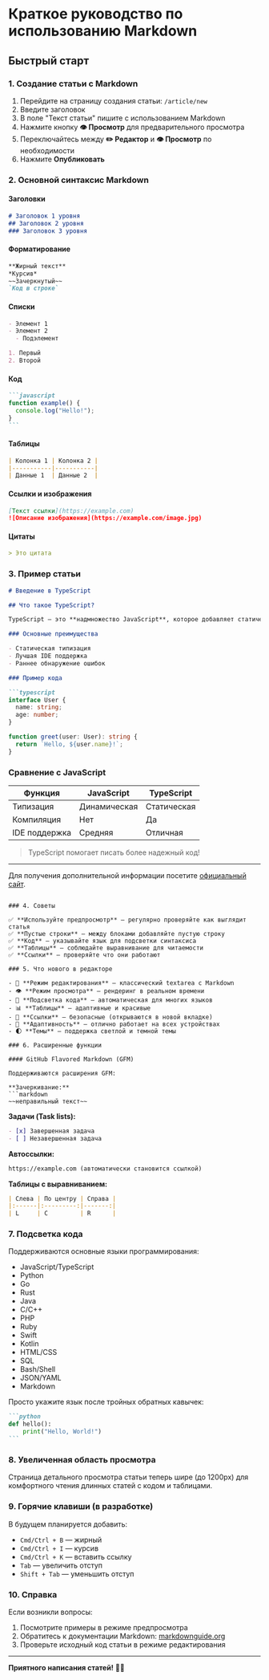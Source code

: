 # Краткое руководство по использованию Markdown

## Быстрый старт

### 1. Создание статьи с Markdown

1. Перейдите на страницу создания статьи: `/article/new`
2. Введите заголовок
3. В поле "Текст статьи" пишите с использованием Markdown
4. Нажмите кнопку **👁️ Просмотр** для предварительного просмотра
5. Переключайтесь между **✏️ Редактор** и **👁️ Просмотр** по необходимости
6. Нажмите **Опубликовать**

### 2. Основной синтаксис Markdown

#### Заголовки
```markdown
# Заголовок 1 уровня
## Заголовок 2 уровня
### Заголовок 3 уровня
```

#### Форматирование
```markdown
**Жирный текст**
*Курсив*
~~Зачеркнутый~~
`Код в строке`
```

#### Списки
```markdown
- Элемент 1
- Элемент 2
  - Подэлемент

1. Первый
2. Второй
```

#### Код
````markdown
```javascript
function example() {
  console.log("Hello!");
}
```
````

#### Таблицы
```markdown
| Колонка 1 | Колонка 2 |
|-----------|-----------|
| Данные 1  | Данные 2  |
```

#### Ссылки и изображения
```markdown
[Текст ссылки](https://example.com)
![Описание изображения](https://example.com/image.jpg)
```

#### Цитаты
```markdown
> Это цитата
```

### 3. Пример статьи

```markdown
# Введение в TypeScript

## Что такое TypeScript?

TypeScript — это **надмножество JavaScript**, которое добавляет статическую типизацию.

### Основные преимущества

- Статическая типизация
- Лучшая IDE поддержка
- Раннее обнаружение ошибок

### Пример кода

```typescript
interface User {
  name: string;
  age: number;
}

function greet(user: User): string {
  return `Hello, ${user.name}!`;
}
```

### Сравнение с JavaScript

| Функция | JavaScript | TypeScript |
|---------|------------|------------|
| Типизация | Динамическая | Статическая |
| Компиляция | Нет | Да |
| IDE поддержка | Средняя | Отличная |

> TypeScript помогает писать более надежный код!

---

Для получения дополнительной информации посетите [официальный сайт](https://typescriptlang.org).
```

### 4. Советы

✅ **Используйте предпросмотр** — регулярно проверяйте как выглядит статья  
✅ **Пустые строки** — между блоками добавляйте пустую строку  
✅ **Код** — указывайте язык для подсветки синтаксиса  
✅ **Таблицы** — соблюдайте выравнивание для читаемости  
✅ **Ссылки** — проверяйте что они работают  

### 5. Что нового в редакторе

- 📝 **Режим редактирования** — классический textarea с Markdown
- 👁️ **Режим просмотра** — рендеринг в реальном времени
- 🎨 **Подсветка кода** — автоматическая для многих языков
- 📊 **Таблицы** — адаптивные и красивые
- 🔗 **Ссылки** — безопасные (открываются в новой вкладке)
- 📱 **Адаптивность** — отлично работает на всех устройствах
- 🌓 **Темы** — поддержка светлой и темной темы

### 6. Расширенные функции

#### GitHub Flavored Markdown (GFM)

Поддерживаются расширения GFM:

**Зачеркивание:**
```markdown
~~неправильный текст~~
```

**Задачи (Task lists):**
```markdown
- [x] Завершенная задача
- [ ] Незавершенная задача
```

**Автоссылки:**
```markdown
https://example.com (автоматически становится ссылкой)
```

**Таблицы с выравниванием:**
```markdown
| Слева | По центру | Справа |
|:------|:---------:|-------:|
| L     | C         | R      |
```

### 7. Подсветка кода

Поддерживаются основные языки программирования:

- JavaScript/TypeScript
- Python
- Go
- Rust
- Java
- C/C++
- PHP
- Ruby
- Swift
- Kotlin
- HTML/CSS
- SQL
- Bash/Shell
- JSON/YAML
- Markdown

Просто укажите язык после тройных обратных кавычек:

````markdown
```python
def hello():
    print("Hello, World!")
```
````

### 8. Увеличенная область просмотра

Страница детального просмотра статьи теперь шире (до 1200px) для комфортного чтения длинных статей с кодом и таблицами.

### 9. Горячие клавиши (в разработке)

В будущем планируется добавить:
- `Cmd/Ctrl + B` — жирный
- `Cmd/Ctrl + I` — курсив
- `Cmd/Ctrl + K` — вставить ссылку
- `Tab` — увеличить отступ
- `Shift + Tab` — уменьшить отступ

### 10. Справка

Если возникли вопросы:
1. Посмотрите примеры в режиме предпросмотра
2. Обратитесь к документации Markdown: [markdownguide.org](https://www.markdownguide.org)
3. Проверьте исходный код статьи в режиме редактирования

---

**Приятного написания статей!** 📝✨

